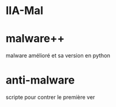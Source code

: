 # IIA-Mal
# malware++
malware amélioré et sa version en python
# anti-malware
scripte pour contrer le première ver
